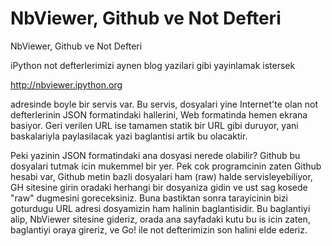 # NbViewer, Github ve Not Defteri


NbViewer, Github ve Not Defteri




iPython not defterlerimizi aynen blog yazilari gibi yayinlamak istersek

http://nbviewer.ipython.org

adresinde  boyle bir servis var. Bu servis, dosyalari yine Internet'te olan not defterlerinin JSON formatindaki hallerini, Web formatinda  hemen ekrana basiyor. Geri verilen URL ise tamamen statik bir URL gibi duruyor, yani baskalariyla paylasilacak yazi baglantisi artik bu olacaktir.

Peki yazinin JSON formatindaki ana dosyasi nerede olabilir? Github bu dosyalari tutmak icin mukemmel bir yer. Pek cok programcinin zaten Github hesabi var, Github metin bazli dosyalari ham (raw) halde servisleyebiliyor, GH sitesine girin oradaki herhangi bir dosyaniza gidin ve ust sag kosede "raw" dugmesini goreceksiniz. Buna bastiktan sonra tarayicinin bizi goturdugu URL adresi dosyamizin ham halinin baglantisidir. Bu baglantiyi alip, NbViewer sitesine gideriz, orada ana sayfadaki kutu bu is icin zaten, baglantiyi oraya gireriz, ve Go! ile not defterimizin son halini elde ederiz.





